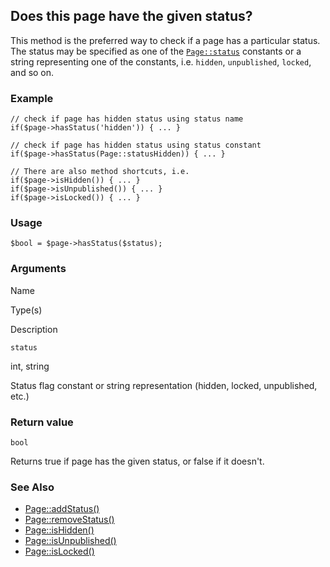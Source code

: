 Does this page have the given status?
-------------------------------------

This method is the preferred way to check if a page has a particular status. The status may be specified as one of the [`Page::status`](/api/ref/page/status/) constants or a string representing one of the constants, i.e. `hidden`, `unpublished`, `locked`, and so on.

### Example

    // check if page has hidden status using status name
    if($page->hasStatus('hidden')) { ... }
    
    // check if page has hidden status using status constant
    if($page->hasStatus(Page::statusHidden)) { ... }
    
    // There are also method shortcuts, i.e.
    if($page->isHidden()) { ... }
    if($page->isUnpublished()) { ... }
    if($page->isLocked()) { ... }

### Usage

    $bool = $page->hasStatus($status);

### Arguments

Name

Type(s)

Description

`status`

int, string

Status flag constant or string representation (hidden, locked, unpublished, etc.)

### Return value

`bool`

Returns true if page has the given status, or false if it doesn't.

### See Also

*   [Page::addStatus()](/api/ref/page/add-status/)
*   [Page::removeStatus()](/api/ref/page/remove-status/)
*   [Page::isHidden()](/api/ref/page/is-hidden/)
*   [Page::isUnpublished()](/api/ref/page/is-unpublished/)
*   [Page::isLocked()](/api/ref/page/is-locked/)

